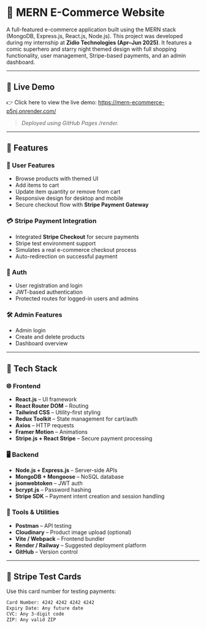 # 🛒 MERN E-Commerce Website

A full-featured e-commerce application built using the MERN stack (MongoDB, Express.js, React.js, Node.js). 
This project was developed during my internship at **Zidio Technologies (Apr–Jun 2025)**. 
It features a comic superhero and starry night themed design with 
full shopping functionality, user management, Stripe-based payments, and an admin dashboard.

---

## 🔗 Live Demo

👉 Click here to view the live demo: https://mern-ecommerce-p5nj.onrender.com/

> _Deployed using GitHub Pages /render._

---

## 🌟 Features

### 👥 User Features
- Browse products with themed UI
- Add items to cart
- Update item quantity or remove from cart
- Responsive design for desktop and mobile
- Secure checkout flow with **Stripe Payment Gateway**

### 💳 Stripe Payment Integration
- Integrated **Stripe Checkout** for secure payments
- Stripe test environment support
- Simulates a real e-commerce checkout process
- Auto-redirection on successful payment

### 🔐 Auth
- User registration and login
- JWT-based authentication
- Protected routes for logged-in users and admins

### 🛠 Admin Features
- Admin login
- Create and delete products
- Dashboard overview

---

## 🧱 Tech Stack

### 🌐 Frontend
- **React.js** – UI framework
- **React Router DOM** – Routing
- **Tailwind CSS** – Utility-first styling
- **Redux Toolkit** – State management for cart/auth
- **Axios** – HTTP requests
- **Framer Motion** – Animations
- **Stripe.js + React Stripe** – Secure payment processing

### 🖥 Backend
- **Node.js + Express.js** – Server-side APIs
- **MongoDB + Mongoose** – NoSQL database
- **jsonwebtoken** – JWT auth
- **bcrypt.js** – Password hashing
- **Stripe SDK** – Payment intent creation and session handling

### 🔧 Tools & Utilities
- **Postman** – API testing
- **Cloudinary** – Product image upload (optional)
- **Vite / Webpack** – Frontend bundler
- **Render / Railway** – Suggested deployment platform
- **GitHub** – Version control

---

## 🧾 Stripe Test Cards

Use this card number for testing payments:

```bash
Card Number: 4242 4242 4242 4242
Expiry Date: Any future date
CVC: Any 3-digit code
ZIP: Any valid ZIP
